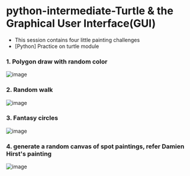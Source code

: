 # python-intermediate-Turtle & the Graphical User Interface(GUI)

* This session contains four little painting challenges
* [Python] Practice on turtle module

### 1. Polygon draw with random color
   
![image](https://github.com/hamdrew-jl/python_practice_turtle/assets/141601957/ed2aafcb-226d-4a68-9e41-5fcf41ec6f0a)

### 2. Random walk

![image](https://github.com/hamdrew-jl/python_notebook/assets/141601957/92694db6-3df5-4ba9-bc5c-4be119482d61)


### 3. Fantasy circles

![image](https://github.com/hamdrew-jl/python_notebook/assets/141601957/eee85ccd-4ebc-4313-9586-16c4d997ed71)

### 4. generate a random canvas of spot paintings, refer Damien Hirst's painting

![image](https://github.com/hamdrew-jl/python_notebook/assets/141601957/f3eb6a94-1f91-40cc-8ccb-cfa0040911b0)

